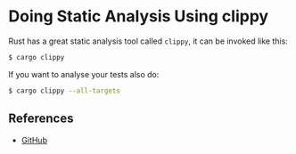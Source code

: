 # Doing Static Analysis Using clippy

Rust has a great static analysis tool called `clippy`, it can be invoked like this:

```bash
$ cargo clippy
```

If you want to analyse your tests also do:

```bash
$ cargo clippy --all-targets
```

## References

- [GitHub](https://github.com/rust-lang/rust-clippy#clippy)
